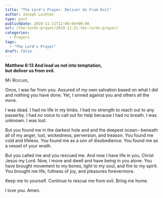 ```yaml
---
title: "The Lord's Prayer: Deliver Us From Evil"
author: Joseph Louthan
type: post
publishDate: 2019-11-21T12:00:04+00:00
url: /the-lords-prayer/2019-11-21-the-lords-prayer/
categories:
  - Prayers
tags:
  - "The Lord's Prayer"
draft: false
---
```

**Matthew 6:13 And lead us not into temptation,  
but deliver us from evil.**

<div style="font-variant: small-caps;">
My Rescuer,  
</div>

Once, I was far from you. Assured of my own salvation based on what I did and nothing you have done. Yet, I sinned against you and others all the more.

I was dead. I had no life in my limbs. I had no strength to reach out to any passerby. I had no voice to call out for help because I had no breath. I was unknown. I was lost.

But you found me in the darkest hole and and the deepest ocean--beneath all of my anger, lust, wickedness, perversion, and treason. You found me cold and lifeless. You found me as a son of disobedience. You found me as a vessel of your wrath.

But you called me and you rescued me. And now I have life in you, Christ Jesus my Lord. Now, I move and dwell and have being in you alone. You have brought movement to my bones, light to my soul, and fire to my spirit. You brought me life, fullness of joy, and pleasures forevermore.

Keep me to yourself. Continue to rescue me from evil. Bring me home.

I love you. Amen.